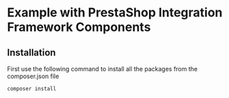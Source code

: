 # Example with PrestaShop Integration Framework Components

## Installation

First use the following command to install all the packages from the composer.json file

```shell script
composer install
```
